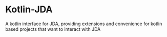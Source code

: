 # Kotlin-JDA
A kotlin interface for JDA, providing extensions and convenience for kotlin based projects that want to interact with JDA
